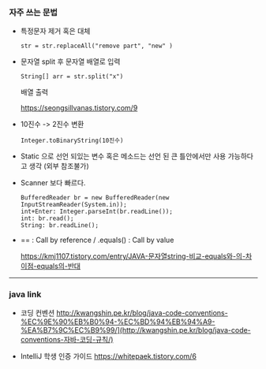 ### 자주 쓰는 문법

- 특정문자 제거 혹은 대체

  ```
  str = str.replaceAll("remove part", "new" )
  ```

- 문자열 split 후 문자열 배열로 입력

  ```
  String[] arr = str.split("x")
  ```

  배열 출력

  https://seongsillvanas.tistory.com/9

- 10진수 -> 2진수 변환

  ```
  Integer.toBinaryString(10진수)
  ```

- Static 으로 선언 되있는 변수 혹은 메소드는 선언 된 큰 틀안에서만 사용 가능하다고 생각 (외부 참조불가)

- Scanner 보다 빠르다.

  ```
  BufferedReader br = new BufferedReader(new InputStreamReader(System.in));
  int+Enter: Integer.parseInt(br.readLine());
  int: br.read();
  String: br.readLine();
  ```

- == : Call by reference / .equals() : Call by value

  https://kmj1107.tistory.com/entry/JAVA-문자열string-비교-equals와-의-차이점-equals의-반대

-------
### java link

- 코딩 컨벤션
  http://kwangshin.pe.kr/blog/java-code-conventions-%EC%9E%90%EB%B0%94-%EC%BD%94%EB%94%A9-%EA%B7%9C%EC%B9%99/](http://kwangshin.pe.kr/blog/java-code-conventions-자바-코딩-규칙/)

- IntelliJ 학생 인증 가이드
  https://whitepaek.tistory.com/6
